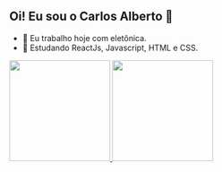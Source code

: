## Oi! Eu sou o Carlos Alberto 👋


- 🔭 Eu trabalho hoje com eletônica.
- 🌱 Estudando ReactJs, Javascript, HTML e CSS.

<div>
  <a href="https://github.com/carlosoavila">
  <img height="180em" src="https://github-readme-stats.vercel.app/api?username=carlosoavila&show_icons=true&theme=dark&include_all_commits=true&count_private=true"/>
  <img height="180em" src="https://github-readme-stats.vercel.app/api/top-langs/?username=carlosoavila&layout=compact&langs_count=16&theme=dark"/>
</div>

